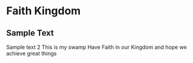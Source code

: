 # Faith Kingdom
## Sample Text
Sample text 2
This is my swamp
Have Faith in our Kingdom and hope we achieve great things


